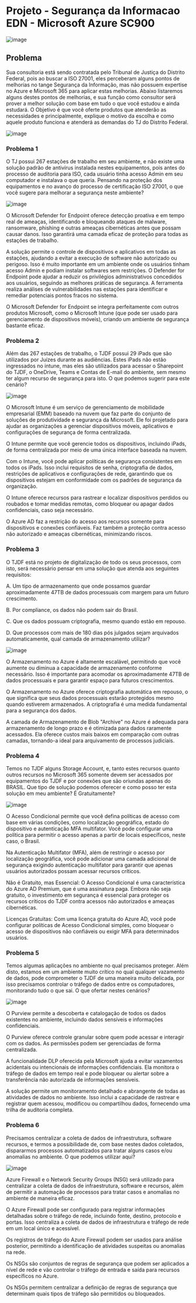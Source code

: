 # Projeto - Segurança da Informacao EDN - Microsoft Azure SC900

![image](https://github.com/brunobonatini/Projeto-Seguranca-da-Informacao-EDN/assets/105396325/0bfc469b-8328-439c-a705-6693ae1cc945)

## Problema

Sua consultoria está sendo contratada pelo Tribunal de Justiça do Distrito Federal, pois 
ao buscar a ISO 27001, eles perceberam alguns pontos de melhorias no tange Segurança da 
Informação, mas não possuem expertise no Azure e Microsoft 365 para aplicar estas melhorias.
Abaixo listaremos alguns destes pontos de melhorias, e sua função como consultor será 
prover a melhor solução com base em tudo o que você estudou e ainda estudará. O Objetivo é 
que você oferte produtos que atenderão as necessidades e principalmente, explique o motivo 
da escolha e como aquele produto funciona e atenderá as demandas do TJ do Distrito Federal. 

![image](https://github.com/brunobonatini/Projeto-Seguranca-da-Informacao-EDN/assets/105396325/be5ef720-65fa-4b20-a7ee-700e7731afbf)

### Problema 1

O TJ possui 267 estações de trabalho em seu ambiente, e não existe uma solução padrão de 
antivírus instalada nestes equipamentos, pois antes do processo de auditoria para ISO, cada 
usuário tinha acesso Admin em seu computador e instalava o que queria. Pensando na 
proteção dos equipamentos e no avanço do processo de certificação ISO 27001, o que você 
sugere para melhorar a segurança neste ambiente?

![image](https://github.com/brunobonatini/Projeto-Seguranca-da-Informacao-EDN/assets/105396325/199628be-7c97-40af-b247-a692d9c1bfc3)

O Microsoft Defender for Endpoint oferece detecção proativa e em tempo real de ameaças, identificando e bloqueando ataques de malware, ransomware, phishing e outras ameaças cibernéticas antes que possam causar danos. Isso garantirá uma camada eficaz de proteção para todas as estações de trabalho.

A solução permite o controle de dispositivos e aplicativos em todas as estações, ajudando a evitar a execução de software não autorizado ou perigoso. Isso é muito importante em um ambiente onde os usuários tinham acesso Admin e podiam instalar softwares sem restrições. 
O Defender for Endpoint pode ajudar a reduzir os privilégios administrativos concedidos aos usuários, seguindo as melhores práticas de segurança. A ferramenta realiza análises de vulnerabilidades nas estações para identificar e remediar potenciais pontos fracos no sistema.

O Microsoft Defender for Endpoint se integra perfeitamente com outros produtos Microsoft, como o Microsoft Intune (que pode ser usado para gerenciamento de dispositivos móveis), criando um ambiente de segurança bastante eficaz.

### Problema 2

Além das 267 estações de trabalho, o TJDF possui 29 iPads que são utilizados por Juízes
durante as audiências. Estes iPads não estão ingressados no intune, mas eles são utilizados 
para acessar o Sharepoint do TJDF, o OneDrive, Teams e Contas de E-mail do ambiente, sem 
mesmo ter algum recurso de segurança para isto. O que podemos sugerir para este cenário?

![image](https://github.com/brunobonatini/Projeto-Seguranca-da-Informacao-EDN/assets/105396325/e1ea8a46-ef75-4660-b35a-7aeee610650f)

O Microsoft Intune é um serviço de gerenciamento de mobilidade empresarial (EMM) baseado na nuvem que faz parte do conjunto de soluções de produtividade e segurança da Microsoft. Ele foi projetado para ajudar as organizações a gerenciar dispositivos móveis, aplicativos e configurações de segurança de forma centralizada.

O Intune permite que você gerencie todos os dispositivos, incluindo iPads, de forma centralizada por meio de uma única interface baseada na nuvem.

Com o Intune, você pode aplicar políticas de segurança consistentes em todos os iPads. Isso inclui requisitos de senha, criptografia de dados, restrições de aplicativos e configurações de rede, garantindo que os dispositivos estejam em conformidade com os padrões de segurança da organização.

O Intune oferece recursos para rastrear e localizar dispositivos perdidos ou roubados e tomar medidas remotas, como bloquear ou apagar dados confidenciais, caso seja necessário.

O Azure AD faz a restrição do acesso aos recursos somente para dispositivos e conexões confiáveis.
Faz também a proteção contra acesso não autorizado e ameaças cibernéticas, minimizando riscos.

### Problema 3

O TJDF está no projeto de digitalização de todo os seus processos, com isto, será necessário 
pensar em uma solução que atenda aos seguintes requisitos:

A. Um tipo de armazenamento que onde possamos guardar aproximadamente 47TB de 
dados processuais com margem para um futuro crescimento.

B. Por compliance, os dados não podem sair do Brasil. 

C. Que os dados possuam criptografia, mesmo quando estão em repouso.

D. Que processos com mais de 180 dias pós julgados sejam arquivados automaticamente, 
qual camada de armazenamento utilizar?

![image](https://github.com/brunobonatini/Projeto-Seguranca-da-Informacao-EDN/assets/105396325/67d4bbb5-1177-4c38-acc1-997e5557b30a)

O Armazenamento no Azure é altamente escalável, permitindo que você aumente ou diminua a capacidade de armazenamento conforme necessário. Isso é importante para acomodar os aproximadamente 47TB de dados processuais e para garantir espaço para futuros crescimentos.

O Armazenamento no Azure oferece criptografia automática em repouso, o que significa que seus dados processuais estarão protegidos mesmo quando estiverem armazenados. A criptografia é uma medida fundamental para a segurança dos dados.

A camada de Armazenamento de Blob "Archive" no Azure é adequada para armazenamento de longo prazo e é otimizada para dados raramente acessados. Ela oferece custos mais baixos em comparação com outras camadas, tornando-a ideal para arquivamento de processos judiciais.

### Problema 4

Temos no TJDF alguns Storage Account, e, tanto estes recursos quanto outros recursos no 
Microsoft 365 somente devem ser acessados por equipamentos do TJDF e por conexões que 
são oriundas apenas do BRASIL. Que tipo de solução podemos oferecer e como posso ter 
esta solução em meu ambiente? É Gratuitamente?

![image](https://github.com/brunobonatini/Projeto-Seguranca-da-Informacao-EDN/assets/105396325/0dbb390e-8f8a-4df1-94a0-0fe0a5e76a03)

O Acesso Condicional permite que você defina políticas de acesso com base em várias condições, como localização geográfica, estado do dispositivo e autenticação MFA multifator. Você pode configurar uma política para permitir o acesso apenas a partir de locais específicos, neste caso, o Brasil.

Na Autenticação Multifator (MFA), além de restringir o acesso por localização geográfica, você pode adicionar uma camada adicional de segurança exigindo autenticação multifator para garantir que apenas usuários autorizados possam acessar recursos críticos.

Não é Gratuito, mas Essencial: O Acesso Condicional é uma característica do Azure AD Premium, que é uma assinatura paga. Embora não seja gratuito, o investimento em segurança é essencial para proteger os recursos críticos do TJDF contra acessos não autorizados e ameaças cibernéticas.

Licenças Gratuitas: Com uma licença gratuita do Azure AD, você pode configurar políticas de Acesso Condicional simples, como bloquear o acesso de dispositivos não confiáveis ou exigir MFA para determinados usuários.

### Problema 5

Temos algumas aplicações no ambiente no qual precisamos proteger. Além disto, estamos 
em um ambiente muito crítico no qual qualquer vazamento de dados, pode comprometer 
o TJDF de uma maneira muito delicada, por isso precisamos controlar o tráfego de dados 
entre os computadores, monitorando tudo o que sai. O que ofertar nestes cenários? 

![image](https://github.com/brunobonatini/Projeto-Seguranca-da-Informacao-EDN/assets/105396325/3e8736df-a2d4-4a1a-9c16-b7c581fdaf7f)

O Purview permite a descoberta e catalogação de todos os dados existentes no ambiente, incluindo dados sensíveis e informações confidenciais.

O Purview oferece controle granular sobre quem pode acessar e interagir com os dados. As permissões podem ser gerenciadas de forma centralizada.

A funcionalidade DLP oferecida pela Microsoft ajuda a evitar vazamentos acidentais ou intencionais de informações confidenciais. Ela monitora o tráfego de dados em tempo real e pode bloquear ou alertar sobre a transferência não autorizada de informações sensíveis.

A solução permite um monitoramento detalhado e abrangente de todas as atividades de dados no ambiente. Isso inclui a capacidade de rastrear e registrar quem acessou, modificou ou compartilhou dados, fornecendo uma trilha de auditoria completa. 

### Problema 6

Precisamos centralizar a coleta de dados de infraestrutura, software recursos, e termos a 
possibilidade de, com base nestes dados coletados, dispararmos processos automatizados 
para tratar alguns casos e/ou anomalias no ambiente. O que podemos utilizar aqui?

![image](https://github.com/brunobonatini/Projeto-Seguranca-da-Informacao-EDN/assets/105396325/8cb4857a-d70e-4f98-8c8d-807a464bf2c1)

Azure Firewall e o Network Security Groups (NSG) será utilizado para centralizar a coleta de dados de infraestrutura, software e recursos, além de permitir a automação de processos para tratar casos e anomalias no ambiente de maneira eficaz.

O Azure Firewall pode ser configurado para registrar informações detalhadas sobre o tráfego de rede, incluindo fonte, destino, protocolo e portas. Isso centraliza a coleta de dados de infraestrutura e tráfego de rede em um local único e acessível.

Os registros de tráfego do Azure Firewall podem ser usados para análise posterior, permitindo a identificação de atividades suspeitas ou anomalias na rede.

Os NSGs são conjuntos de regras de segurança que podem ser aplicados a nível de rede e vão controlar o tráfego de entrada e saída para recursos específicos no Azure.

Os NSGs permitem centralizar a definição de regras de segurança que determinam quais tipos de tráfego são permitidos ou bloqueados.




